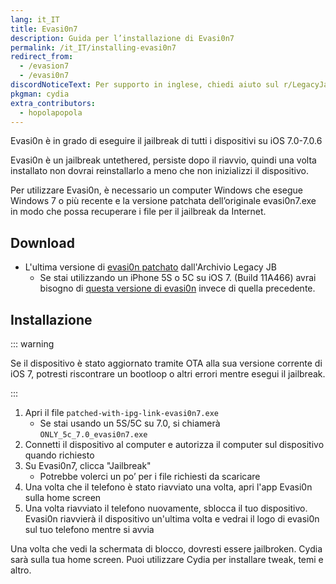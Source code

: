 ```yaml
---
lang: it_IT
title: Evasi0n7
description: Guida per l’installazione di Evasi0n7
permalink: /it_IT/installing-evasi0n7
redirect_from:
  - /evasion7
  - /evasi0n7
discordNoticeText: Per supporto in inglese, chiedi aiuto sul r/LegacyJailbreak [Discord Server](http://discord.legacyjailbreak.com/).
pkgman: cydia
extra_contributors:
  - hopolapopola
---
```


Evasi0n è in grado di eseguire il jailbreak di tutti i dispositivi su iOS 7.0-7.0.6

Evasi0n è un jailbreak untethered, persiste dopo il riavvio, quindi una volta installato non dovrai reinstallarlo a meno che non inizializzi il dispositivo.

Per utilizzare Evasi0n, è necessario un computer Windows che esegue Windows 7 o più recente e la versione patchata dell’originale evasi0n7.exe in modo che possa recuperare i file per il jailbreak da Internet.

<!-- Technically you can run it on Mojave or older but I don't have access to that so I can't write about it -->

## Download

- L'ultima versione di [evasi0n patchato](https://mega.nz/folder/k4FAXCIB#Fk7pxs6ikYzL3YBvAGX5ig/file/1wc0HZgQ) dall'Archivio Legacy JB
   - Se stai utilizzando un iPhone 5S o 5C su iOS 7. (Build 11A466) avrai bisogno di [questa versione di evasi0n](https://mega.nz/folder/k4FAXCIB#Fk7pxs6ikYzL3YBvAGX5ig/file/Z1MC2ZaS) invece di quella precedente.

## Installazione

::: warning

Se il dispositivo è stato aggiornato tramite OTA alla sua versione corrente di iOS 7, potresti riscontrare un bootloop o altri errori mentre esegui il jailbreak.

:::

1. Apri il file `patched-with-ipg-link-evasi0n7.exe`
   - Se stai usando un 5S/5C su 7.0, si chiamerà `ONLY_5c_7.0_evasi0n7.exe`
1. Connetti il dispositivo al computer e autorizza il computer sul dispositivo quando richiesto
1. Su Evasi0n7, clicca "Jailbreak"
   - Potrebbe volerci un po’ per i file richiesti da scaricare
1. Una volta che il telefono è stato riavviato una volta, apri l'app Evasi0n sulla home screen
1. Una volta riavviato il telefono nuovamente, sblocca il tuo dispositivo. Evasi0n riavvierà il dispositivo un'ultima volta e vedrai il logo di evasi0n sul tuo telefono mentre si avvia

Una volta che vedi la schermata di blocco, dovresti essere jailbroken. Cydia sarà sulla tua home screen. Puoi utilizzare Cydia per installare <router-link to="/it_IT/faq/#what-are-tweaks">tweak</router-link>, temi e altro.
